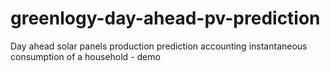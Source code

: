 # greenlogy-day-ahead-pv-prediction
Day ahead solar panels production prediction accounting instantaneous consumption of a household - demo
